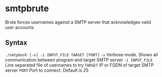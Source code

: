 # smtpbrute
Brute forces usernames against a SMTP server that acknowledges valid user accounts

## Syntax
`./smtpbash [-v] -i INPUT_FILE TARGET [PORT]`
  `-v` Verbose mode. Shows all communication between program and target SMTP server
  `-i INPUT_FILE` Line separated file of usernames to try
  `TARGET` IP or FQDN of target SMTP server
  `PORT` Port to connect. Default is 25
